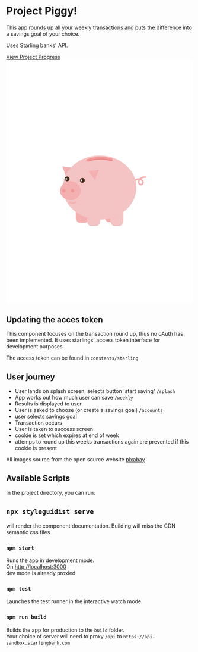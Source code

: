 # Project Piggy!
This app rounds up all your weekly transactions and puts the difference into a savings goal of your choice.

Uses Starling banks' API.

[View Project Progress](https://github.com/dweng0/Piggy/projects/1) <br/>
![Super Pig](./src/logo.svg)

## Updating the acces token

This component focuses on the transaction round up, thus no oAuth has been implemented. It uses starlings' access token interface for development purposes.

The access token can be found in `constants/starling`

## User journey

- User lands on splash screen, selects button 'start saving' ```/splash```
- App works out how much user can save ```/weekly```
- Results is displayed to user
- User is asked to choose (or create a savings goal) ```/accounts```
- user selects savings goal
- Transaction occurs
- User is taken to success screen
- cookie is set which expires at end of week
- attemps to round up this weeks transactions again are prevented if this cookie is present

All images source from the open source website [pixabay](https://pixabay.com)
## Available Scripts

In the project directory, you can run:

## `npx styleguidist serve` 

will render the component documentation. Building will miss the CDN semantic css files

### `npm start`

Runs the app in development mode.<br>
On [http://localhost:3000](http://localhost:3000)<br>
dev mode is already proxied

### `npm test`

Launches the test runner in the interactive watch mode.<br>

### `npm run build`

Builds the app for production to the `build` folder.<br>
Your choice of server will need to proxy  `/api` to `https://api-sandbox.starlingbank.com`

